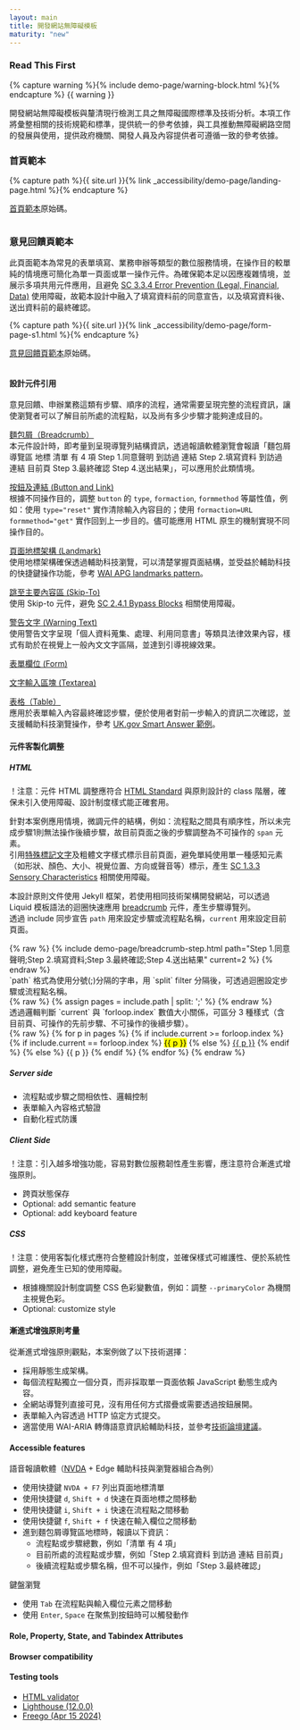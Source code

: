 ```yaml
---
layout: main
title: 開發網站無障礙模板
maturity: "new"
---
```


### Read This First
{% capture warning %}{% include demo-page/warning-block.html %}{% endcapture %}
{{ warning }}

開發網站無障礙模板與釐清現行檢測工具之無障礙國際標準及技術分析。本項工作將彙整相關的技術規範和標準，提供統一的參考依據，與工具推動無障礙網路空間的發展與使用，提供政府機關、開發人員及內容提供者可遵循一致的參考依據。

### 首頁範本

{% capture path %}{{ site.url }}{% link _accessibility/demo-page/landing-page.html %}{% endcapture %}

[首頁範本]({{path}})原始碼。

<div class="bg-layer1 overflow-auto f6 ph3 pv3 highlight maxh br3 fs7">
  <pre data-fetch-url="{{path}}"></pre>
</div>

### 意見回饋頁範本

此頁面範本為常見的表單填寫、業務申辦等類型的數位服務情境，在操作目的較單純的情境應可簡化為單一頁面或單一操作元件。為確保範本足以因應複雜情境，並展示多項共用元件應用，且避免 [SC 3.3.4 Error Prevention (Legal, Financial, Data)](https://www.w3.org/WAI/WCAG22/Understanding/error-prevention-legal-financial-data.html) 使用障礙，故範本設計中融入了填寫資料前的同意宣告，以及填寫資料後、送出資料前的最終確認。

{% capture path %}{{ site.url }}{% link _accessibility/demo-page/form-page-s1.html %}{% endcapture %}

[意見回饋頁範本]({{path}})原始碼。

<div class="bg-layer1 overflow-auto f6 ph3 pv3 highlight maxh br3 fs7">
  <pre data-fetch-url="{{path}}"></pre>
</div>

#### 設計元件引用

意見回饋、申辦業務這類有步驟、順序的流程，通常需要呈現完整的流程資訊，讓使瀏覽者可以了解目前所處的流程點，以及尚有多少步驟才能夠達成目的。

[麵包屑（Breadcrumb）](https://guide.nics.nat.gov.tw/components/breadcrumb/index.html)  
本元件設計時，即考量到呈現導覽列結構資訊，透過報讀軟體瀏覽會報讀「麵包屑  導覽區 地標  清單  有 4 項  Step 1.同意聲明  到訪過  連結    Step 2.填寫資料  到訪過  連結    目前頁  Step 3.最終確認  Step 4.送出結果」，可以應用於此類情境。

[按鈕及連結 (Button and Link)](https://guide.nics.nat.gov.tw/components/button-and-link/index.html)  
根據不同操作目的，調整 `button` 的 `type`, `formaction`, `formmethod` 等屬性值，例如：使用 `type="reset"` 實作清除輸入內容目的；使用 `formaction=URL formmethod="get"` 實作回到上一步目的。儘可能應用 HTML 原生的機制實現不同操作目的。

[頁面地標架構 (Landmark)](https://guide.nics.nat.gov.tw/components/landmark/index.html)  
使用地標架構確保透過輔助科技瀏覽，可以清楚掌握頁面結構，並受益於輔助科技的快捷鍵操作功能，參考 [WAI APG landmarks pattern](https://www.w3.org/WAI/ARIA/apg/patterns/landmarks/)。

[跳至主要內容區 (Skip-To)](https://guide.nics.nat.gov.tw/components/skip-to/index.html)  
使用 Skip-to 元件，避免 [SC 2.4.1 Bypass Blocks](https://www.w3.org/WAI/WCAG22/Understanding/bypass-blocks) 相關使用障礙。  

[警告文字 (Warning Text)](https://guide.nics.nat.gov.tw/components/warning-text/index.html)  
使用警告文字呈現「個人資料蒐集、處理、利用同意書」等類具法律效果內容，樣式有助於在視覺上一般內文文字區隔，並達到引導視線效果。

[表單欄位 (Form)](https://guide.nics.nat.gov.tw/components/form/index.html)  


[文字輸入區塊 (Textarea)](https://guide.nics.nat.gov.tw/components/textarea/index.html)  


[表格（Table）](https://guide.nics.nat.gov.tw/components/table/index.html)  
應用於表單輸入內容最終確認步驟，便於使用者對前一步輸入的資訊二次確認，並支援輔助科技瀏覽操作，參考 [UK.gov Smart Answer 範例](https://www.gov.uk/additional-commodity-code)。

#### 元件客製化調整

##### HTML  
<div class="warning-text">
  <p>
    ！注意：元件 HTML 調整應符合 <a href="https://html.spec.whatwg.org/multipage/">HTML Standard</a> 與原則設計的 class 階層，確保未引入使用障礙、設計制度樣式能正確套用。
  </p>
</div>

針對本案例應用情境，微調元件的結構，例如：流程點之間具有順序性，所以未完成步驟1則無法操作後續步驟，故目前頁面之後的步驟調整為不可操作的 `span` 元素。  
引用[特殊標記文字](https://guide.nics.nat.gov.tw/visual/typography/index.html)及粗體文字樣式標示目前頁面，避免單純使用單一種感知元素（如形狀、顏色、大小、視覺位置、方向或聲音等）標示，產生 [SC 1.3.3 Sensory Characteristics](https://www.w3.org/WAI/WCAG22/Understanding/sensory-characteristics.html) 相關使用障礙。  

本設計原則文件使用 Jekyll 框架，若使用相同技術架構開發網站，可以透過 Liquid 模板語法的迴圈快速應用 [breadcrumb](https://guide.nics.nat.gov.tw/components/breadcrumb/index.html) 元件，產生步驟導覽列。  
透過 include 同步宣告 `path` 用來設定步驟或流程點名稱，`current` 用來設定目前頁面。
<div class="bg-layer1 overflow-auto f6 ph3 pv3 highlight maxh br3 fs7">
  {% raw %}
    <!-- Liquid templating syntax in Jekyll -->
      {% include  demo-page/breadcrumb-step.html
        path="Step 1.同意聲明;Step 2.填寫資料;Step 3.最終確認;Step 4.送出結果"
        current=2
      %}
  {% endraw %}
</div>
`path` 格式為使用分號(;)分隔的字串，用 `split` filter 分隔後，可透過迴圈設定步驟或流程點名稱。
<div class="bg-layer1 overflow-auto f6 ph3 pv3 highlight maxh br3 fs7">
  {% raw %}
    <!-- Liquid templating syntax in Jekyll -->
        {% assign pages = include.path | split: ';' %}
    {% endraw %}
</div>
透過邏輯判斷 `current` 與 `forloop.index` 數值大小關係，可區分 3 種樣式（含目前頁、可操作的先前步驟、不可操作的後續步驟）。
<div class="bg-layer1 overflow-auto f6 ph3 pv3 highlight maxh br3 fs7">
  {% raw %}
    <!-- Liquid templating syntax in Jekyll -->
     {% for p in pages %}  
        {% if include.current >= forloop.index  %}  
          {% if include.current == forloop.index  %}  
            <mark>{{ p }}</mark>
          {% else %}  
            <a href="./">{{ p }}</a>
          {% endif %}  
        {% else %}  
          <span>{{ p }}</span>
        {% endif %}  
      {% endfor %}  
  {% endraw %}
</div>

##### Server side  
- 流程點或步驟之間相依性、邏輯控制
- 表單輸入內容格式驗證
- 自動化程式防護

##### Client Side
<div class="warning-text">
  <p>
    ！注意：引入越多增強功能，容易對數位服務韌性產生影響，應注意符合漸進式增強原則。
  </p>
</div>

- 跨頁狀態保存
- Optional: add semantic feature
- Optional: add keyboard feature

##### CSS
<div class="warning-text">
  <p>
    ！注意：使用客製化樣式應符合整體設計制度，並確保樣式可維護性、便於系統性調整，避免產生已知的使用障礙。
  </p>
</div>

- 根據機關設計制度調整 CSS 色彩變數值，例如：調整 `--primaryColor` 為機關主視覺色彩。
- Optional: customize style

#### 漸進式增強原則考量

從漸進式增強原則觀點，本案例做了以下技術選擇：
- 採用靜態生成架構。
- 每個流程點獨立一個分頁，而非採取單一頁面依賴 JavaScript 動態生成內容。
- 全網站導覽列直接可見，沒有用任何方式摺疊或需要透過按鈕展開。
- 表單輸入內容透過 HTTP 協定方式提交。
- 適當使用 WAI-ARIA 轉傳語意資訊給輔助科技，並參考[技術論壇建議](https://www.tpgi.com/required-attribute-requirements/#comment-1094)。

#### Accessible features

語音報讀軟體（[NVDA](https://www.nvaccess.org/) + Edge 輔助科技與瀏覽器組合為例）
- 使用快捷鍵 `NVDA + F7` 列出頁面地標清單
- 使用快捷鍵 `d`, `Shift + d` 快速在頁面地標之間移動
- 使用快捷鍵 `i`, `Shift + i` 快速在流程點之間移動
- 使用快捷鍵 `f`, `Shift + f` 快速在輸入欄位之間移動
- 進到麵包屑導覽區地標時，報讀以下資訊：
    - 流程點或步驟總數，例如「清單 有 4 項」
    - 目前所處的流程點或步驟，例如「Step 2.填寫資料  到訪過  連結    目前頁」
    - 後續流程點或步驟名稱，但不可以操作，例如「Step 3.最終確認」

鍵盤瀏覽
- 使用 `Tab` 在流程點與輸入欄位元素之間移動
- 使用 `Enter`, `Space` 在聚焦到按鈕時可以觸發動作

#### Role, Property, State, and Tabindex Attributes

#### Browser compatibility

#### Testing tools
- [HTML validator](https://validator.nu/)
- [Lighthouse (12.0.0)](https://developer.chrome.com/docs/lighthouse/overview)
- [Freego (Apr 15 2024)](https://accessibility.moda.gov.tw/Download/Detail/2763?Category=70)
